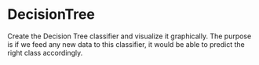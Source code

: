 # DecisionTree
Create the Decision Tree classifier and visualize it graphically. The purpose is if we feed any new data to this classifier, it would be able to predict the right class accordingly.
